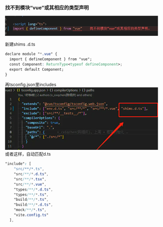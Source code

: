 ### 找不到模块“vue”或其相应的类型声明

![image.png](https://raw.githubusercontent.com/xxxsjan/pic-bed/main/202305151253717.png)

新建shims .d.ts

```css
declare module "*.vue" {
  import { defineComponent } from "vue";
  const Component: ReturnType<typeof defineComponent>;
  export default Component;
}
```

再tsconfig.json里includes
![image.png](https://raw.githubusercontent.com/xxxsjan/pic-bed/main/202305151253552.png)
或者这样，自动匹配d.ts

```css
"include": [
    "src/**/*.ts",
    "src/**/*.d.ts",
    "src/**/*.tsx",
    "src/**/*.vue",
    "types/**/*.d.ts",
    "types/**/*.ts",
    "build/**/*.ts",
    "build/**/*.d.ts",
    "mock/**/*.ts",
    "vite.config.ts"
  ],
```
